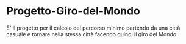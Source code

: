 # Progetto-Giro-del-Mondo
E' il progetto per il calcolo del percorso minimo partendo da una città casuale e tornare nella stessa città facendo quindi il giro del Mondo
